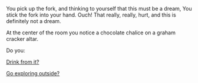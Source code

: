 You pick up the fork, and thinking to yourself that this must be a dream,
You stick the fork into your hand. Ouch! That really, really, hurt, and this
is definitely not a dream.

At the center of the room you notice a chocolate chalice on a graham cracker altar.

Do you:

[Drink from it?](choco-chalice/choco-chalice.md)

[Go exploring outside?](../explore-outside/explore-outside.md)